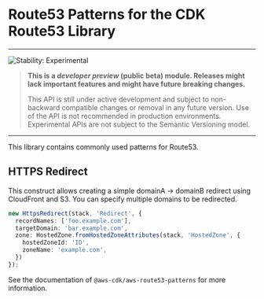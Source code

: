 # Route53 Patterns for the CDK Route53 Library
<!--BEGIN STABILITY BANNER-->

---

![Stability: Experimental](https://img.shields.io/badge/stability-Experimental-important.svg?style=for-the-badge)

> **This is a _developer preview_ (public beta) module. Releases might lack important features and might have
> future breaking changes.**
>
> This API is still under active development and subject to non-backward
> compatible changes or removal in any future version. Use of the API is not recommended in production
> environments. Experimental APIs are not subject to the Semantic Versioning model.

---
<!--END STABILITY BANNER-->

This library contains commonly used patterns for Route53.


## HTTPS Redirect

This construct allows creating a simple domainA -> domainB redirect using CloudFront and S3. You can specify multiple domains to be redirected.

  ```ts
  new HttpsRedirect(stack, 'Redirect', {
    recordNames: ['foo.example.com'],
    targetDomain: 'bar.example.com',
    zone: HostedZone.fromHostedZoneAttributes(stack, 'HostedZone', {
      hostedZoneId: 'ID',
      zoneName: 'example.com',
    })
  });
  ```

See the documentation of `@aws-cdk/aws-route53-patterns` for more information.

